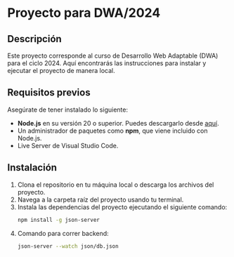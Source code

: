 # Proyecto para DWA/2024

## Descripción
Este proyecto corresponde al curso de Desarrollo Web Adaptable (DWA) para el ciclo 2024. Aquí encontrarás las instrucciones para instalar y ejecutar el proyecto de manera local.

## Requisitos previos
Asegúrate de tener instalado lo siguiente:
- **Node.js** en su versión 20 o superior. Puedes descargarlo desde [aquí](https://nodejs.org/).
- Un administrador de paquetes como **npm**, que viene incluido con Node.js.
- Live Server de Visual Studio Code.

## Instalación
1. Clona el repositorio en tu máquina local o descarga los archivos del proyecto.
2. Navega a la carpeta raíz del proyecto usando tu terminal.
3. Instala las dependencias del proyecto ejecutando el siguiente comando:
   ```bash
   npm install -g json-server
4. Comando para correr backend:
   ```bash
   json-server --watch json/db.json